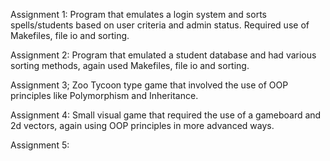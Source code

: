 Assignment 1: Program that emulates a login system and sorts spells/students based on user criteria and admin status. Required use of Makefiles, file io and sorting.

Assignment 2: Program that emulated a student database and had various sorting methods, again used Makefiles, file io and sorting.

Assignment 3; Zoo Tycoon type game that involved the use of OOP principles like Polymorphism and Inheritance.

Assignment 4: Small visual game that required the use of a gameboard and 2d vectors, again using OOP principles in more advanced ways.

Assignment 5:
